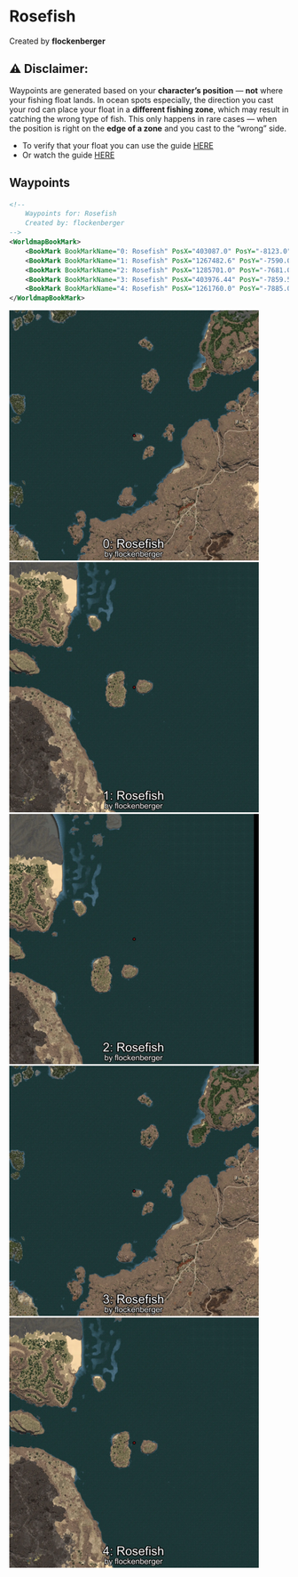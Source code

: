 # Rosefish
Created by **flockenberger**

## ⚠️ Disclaimer:
Waypoints are generated based on your __**character’s position**__ — __not__ where your fishing float lands.
In ocean spots especially, the direction you cast your rod can place your float in a **different fishing zone**, which may result in catching the wrong type of fish.
This only happens in rare cases — when the position is right on the **edge of a zone** and you cast to the “wrong” side.

- To verify that your float you can use the guide [HERE](https://flockenberger.github.io/bdo-fish-position/)
- Or watch the guide [HERE](https://youtu.be/t-VXcRoNojk)

## Waypoints
```xml
<!--
    Waypoints for: Rosefish
    Created by: flockenberger
-->
<WorldmapBookMark>
    <BookMark BookMarkName="0: Rosefish" PosX="403087.0" PosY="-8123.0" PosZ="259004.0" />
    <BookMark BookMarkName="1: Rosefish" PosX="1267482.6" PosY="-7590.0093" PosZ="551219.6" />
    <BookMark BookMarkName="2: Rosefish" PosX="1285701.0" PosY="-7681.0" PosZ="592165.0" />
    <BookMark BookMarkName="3: Rosefish" PosX="403976.44" PosY="-7859.5903" PosZ="259403.3" />
    <BookMark BookMarkName="4: Rosefish" PosX="1261760.0" PosY="-7885.0" PosZ="557460.0" />
</WorldmapBookMark>
```

<img src="./Rosefish_0_Preview.webp" width="450"/> <img src="./Rosefish_1_Preview.webp" width="450"/> <img src="./Rosefish_2_Preview.webp" width="450"/> <img src="./Rosefish_3_Preview.webp" width="450"/> <img src="./Rosefish_4_Preview.webp" width="450"/> 